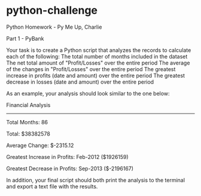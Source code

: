 # python-challenge
Python Homework - Py Me Up, Charlie

Part 1 - PyBank

Your task is to create a Python script that analyzes the records to calculate each of the following:
The total number of months included in the dataset
The net total amount of "Profit/Losses" over the entire period
The average of the changes in "Profit/Losses" over the entire period
The greatest increase in profits (date and amount) over the entire period
The greatest decrease in losses (date and amount) over the entire period


As an example, your analysis should look similar to the one below:

Financial Analysis

----------------------------

Total Months: 86

Total: $38382578

Average  Change: $-2315.12

Greatest Increase in Profits: Feb-2012 ($1926159)

Greatest Decrease in Profits: Sep-2013 ($-2196167)



In addition, your final script should both print the analysis to the terminal and export a text file with the results.
